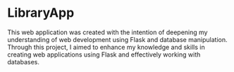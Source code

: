# LibraryApp
This web application was created with the intention of deepening my understanding of web development using Flask and database manipulation. Through this project, I aimed to enhance my knowledge and skills in creating web applications using Flask and effectively working with databases.
